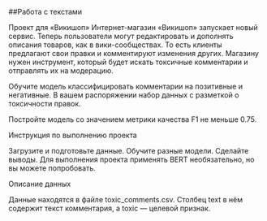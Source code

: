 ##Работа с текстами

Проект для «Викишоп»
Интернет-магазин «Викишоп» запускает новый сервис. Теперь пользователи могут редактировать и дополнять описания товаров, как в вики-сообществах. То есть клиенты предлагают свои правки и комментируют изменения других. Магазину нужен инструмент, который будет искать токсичные комментарии и отправлять их на модерацию.

Обучите модель классифицировать комментарии на позитивные и негативные. В вашем распоряжении набор данных с разметкой о токсичности правок.

Постройте модель со значением метрики качества F1 не меньше 0.75.

Инструкция по выполнению проекта

Загрузите и подготовьте данные.
Обучите разные модели.
Сделайте выводы.
Для выполнения проекта применять BERT необязательно, но вы можете попробовать.

Описание данных

Данные находятся в файле toxic_comments.csv. Столбец text в нём содержит текст комментария, а toxic — целевой признак.
